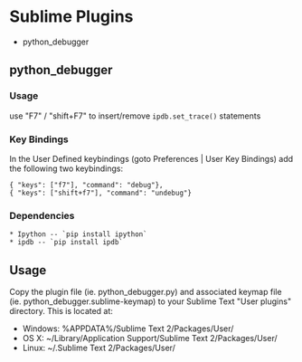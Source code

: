 Sublime Plugins
=========

* python_debugger

## python_debugger

### Usage

use "F7" / "shift+F7" to insert/remove `ipdb.set_trace()` statements

### Key Bindings

In the User Defined keybindings (goto Preferences | User Key Bindings) add the following two keybindings:

	{ "keys": ["f7"], "command": "debug"},
	{ "keys": ["shift+f7"], "command": "undebug"}

### Dependencies
 
	* Ipython -- `pip install ipython`
	* ipdb -- `pip install ipdb` 


 

Usage
-----
Copy the plugin file (ie. python_debugger.py) and associated keymap file (ie. python_debugger.sublime-keymap) to your Sublime Text "User plugins" directory.
This is located at:

* Windows:
    %APPDATA%/Sublime Text 2/Packages/User/
* OS X:
    ~/Library/Application Support/Sublime Text 2/Packages/User/
* Linux:
    ~/.Sublime Text 2/Packages/User/